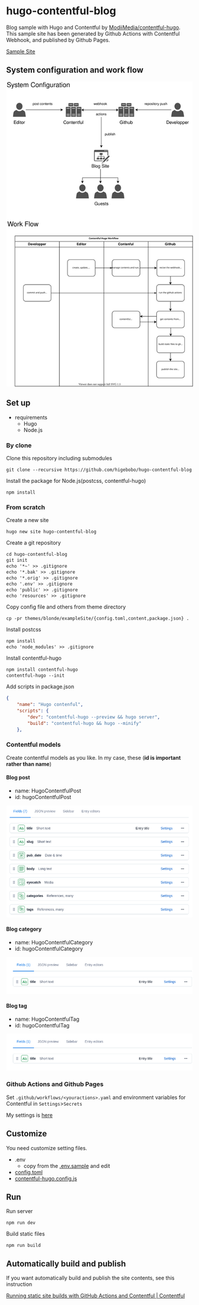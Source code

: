 # hugo-contentful-blog

Blog sample with Hugo and Contentful by [ModiiMedia/contentful-hugo](https://github.com/ModiiMedia/contentful-hugo).  
This sample site has been generated by Github Actions with Contentful Webhook, and published by Github Pages.

[Sample Site](https://higebobo.github.io/hugo-contentful-blog/)

## System configuration and work flow

![diagram](./images/diagram/work-flow.svg)

## Set up

* requirements
    * Hugo
    * Node.js

### By clone

Clone this repository including submodules

```shell
git clone --recursive https://github.com/higebobo/hugo-contentful-blog
```

Install the package for Node.js(postcss, contentful-hugo)

```shell
npm install
```

### From scratch

Create a new site

```shell
hugo new site hugo-contentful-blog
```

Create a git repository

```shell
cd hugo-contentful-blog
git init
echo '*~' >> .gitignore
echo '*.bak' >> .gitignore
echo '*.orig' >> .gitignore
echo '.env' >> .gitignore
echo 'public' >> .gitignore
echo 'resources' >> .gitignore
```

Copy config file and others from theme directory

```shell
cp -pr themes/blonde/exampleSite/{config.toml,content,package.json} .
```

Install postcss

```shell
npm install
echo 'node_modules' >> .gitignore
```

Install contentful-hugo

```shell
npm install contentful-hugo
contentful-hugo --init
```

Add scripts in package.json

```json
{
    "name": "Hugo contenful",
    "scripts": {
        "dev": "contentful-hugo --preview && hugo server",
        "build": "contentful-hugo && hugo --minify"
    },
```

### Contentful models

Create contentful models as you like.
In my case, these (**id is important rather than name**)

#### Blog post

* name: HugoContentfulPost
* id: hugoContentfulPost

![models](./images/screenshots/01.png)

#### Blog category

* name: HugoContentfulCategory
* id: hugoContentfulCategory

![models](./images/screenshots/02.png)

#### Blog tag

* name: HugoContentfulTag
* id: hugoContentfulTag

![models](./images/screenshots/02.png)

### Github Actions and Github Pages

Set `.github/workflows/<youractions>.yaml` and environment variables for Contentful in `Settings`>`Secrets`

My settings is [here](./github/workflows/gh-pages.yaml)

## Customize

You need customize setting files.

* .env
    * copy from the [.env.sample](./.env.sample) and edit
* [config.toml](./config.toml)
* [contentful-hugo.config.js](./contentful-hugo.config.js)

## Run

Run server

```shell
npm run dev
```

Build static files

```shell
npm run build
```

## Automatically build and publish

If you want automatically build and publish the site contents, 
see this instruction 

[Running static site builds with GitHub Actions and Contentful \| Contentful](https://www.contentful.com/blog/2020/06/01/running-static-site-builds-with-github-actions-and-contentful/)
